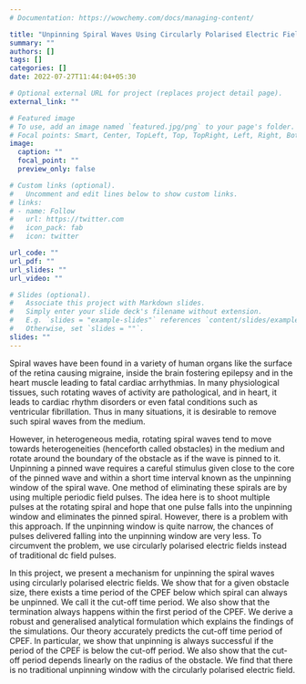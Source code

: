 ```yaml
---
# Documentation: https://wowchemy.com/docs/managing-content/

title: "Unpinning Spiral Waves Using Circularly Polarised Electric Fields"
summary: ""
authors: []
tags: []
categories: []
date: 2022-07-27T11:44:04+05:30

# Optional external URL for project (replaces project detail page).
external_link: ""

# Featured image
# To use, add an image named `featured.jpg/png` to your page's folder.
# Focal points: Smart, Center, TopLeft, Top, TopRight, Left, Right, BottomLeft, Bottom, BottomRight.
image:
  caption: ""
  focal_point: ""
  preview_only: false

# Custom links (optional).
#   Uncomment and edit lines below to show custom links.
# links:
# - name: Follow
#   url: https://twitter.com
#   icon_pack: fab
#   icon: twitter

url_code: ""
url_pdf: ""
url_slides: ""
url_video: ""

# Slides (optional).
#   Associate this project with Markdown slides.
#   Simply enter your slide deck's filename without extension.
#   E.g. `slides = "example-slides"` references `content/slides/example-slides.md`.
#   Otherwise, set `slides = ""`.
slides: ""
---
```


Spiral waves have been found in a variety of human organs like the surface of the retina causing migraine, inside the brain fostering epilepsy and in the heart muscle leading to fatal cardiac arrhythmias.
In many physiological tissues, such rotating waves of activity are pathological, and in heart, it leads to cardiac rhythm disorders or even fatal conditions such as ventricular fibrillation. Thus in many situations, it is desirable to remove such spiral waves from the medium.

However, in heterogeneous media, rotating spiral waves tend to move towards heterogeneities (henceforth called obstacles) in the medium and rotate around the boundary of the obstacle as if the wave is pinned to it.
Unpinning a pinned wave requires a careful stimulus given close to the core of the pinned wave and within a short time interval known as the unpinning window of the spiral wave. One method of eliminating these spirals are by using multiple periodic field pulses. The idea here is to shoot multiple pulses at the rotating spiral and hope that one pulse falls into the unpinning window and eliminates the pinned spiral. However, there is a problem with this approach. If the unpinning window is quite narrow, the chances of pulses delivered falling into the unpinning window are very less. To circumvent the problem, we use circularly polarised electric fields instead of traditional dc field pulses.

In this project, we present a mechanism for unpinning the spiral waves using circularly polarised electric fields. We show that for a given obstacle size, there exists a time period of the CPEF below which spiral can always be unpinned. We call it the cut-off time period. We also show that the termination always happens within the first period of the CPEF. We derive a robust and generalised analytical formulation which explains the findings of the simulations. Our theory accurately predicts the cut-off time period of CPEF. In particular, we show that unpinning is always successful if the period of the CPEF is below the cut-off period. We also show that the cut-off period depends linearly on the radius of the obstacle. We find that there is no traditional unpinning window with the circularly polarised electric field.

